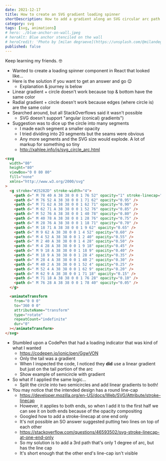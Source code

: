 ```yaml
---
date: 2021-12-17
title: How to create an SVG gradient loading spinner
shortDescription: How to add a gradient along an SVG circular arc path to create a loading spinner
category: svg
tags: [svg, animations]
# hero: ./blue-anchor-on-wall.jpeg
# heroAlt: Blue anchor stenciled on the wall
# heroCredit: 'Photo by [milan degraeve](https://unsplash.com/@milandegraeve)'
published: false
---
```


Keep learning my friends. 🤓

- Wanted to create a loading spinner component in React that looked like...
- Here is the solution if you want to get an answer and go 😉
  - Explanation & journey is below
- Linear gradient + circle doesn't work because top & bottom have the same color
- Radial gradient + circle doesn't work because edges (where circle is) are the same color
- Searched around, but all StackOverflows said it wasn't possible
  - SVG doesn't support "angular (conical) gradients")
- Suggestion was to dice up the circle into many segments
  - I made each segment a smaller opacity
  - I tried dividing into 20 segments but the seams were obvious
  - Any more segments and the SVG size would explode. A lot of markup for something so tiny
  - http://xahlee.info/js/svg_circle_arc.html

```html
<svg
  width="80"
  height="80"
  viewBox="0 0 80 80"
  fill="none"
  xmlns="http://www.w3.org/2000/svg"
>
  <g stroke="#25282D" stroke-width="4">
    <path d=" M 78 40 A 38 38 0 0 1 76 52" opacity="1" stroke-linecap="round" />
    <path d=" M 76 52 A 38 38 0 0 1 71 62" opacity="0.95" />
    <path d=" M 71 62 A 38 38 0 0 1 62 71" opacity="0.90" />
    <path d=" M 62 71 A 38 38 0 0 1 52 76" opacity="0.85" />
    <path d=" M 52 76 A 38 38 0 0 1 40 78" opacity="0.80" />
    <path d=" M 40 78 A 38 38 0 0 1 28 76" opacity="0.75" />
    <path d=" M 28 76 A 38 38 0 0 1 18 71" opacity="0.70" />
    <path d=" M 18 71 A 38 38 0 0 1 9 62" opacity="0.65" />
    <path d=" M 9 62 A 38 38 0 0 1 4 52" opacity="0.60" />
    <path d=" M 4 52 A 38 38 0 0 1 2 40" opacity="0.55" />
    <path d=" M 2 40 A 38 38 0 0 1 4 28" opacity="0.50" />
    <path d=" M 4 28 A 38 38 0 0 1 9 18" opacity="0.45" />
    <path d=" M 9 18 A 38 38 0 0 1 18 9" opacity="0.40" />
    <path d=" M 18 9 A 38 38 0 0 1 28 4" opacity="0.35" />
    <path d=" M 28 4 A 38 38 0 0 1 40 2" opacity="0.30" />
    <path d=" M 40 2 A 38 38 0 0 1 52 4" opacity="0.25" />
    <path d=" M 52 4 A 38 38 0 0 1 62 9" opacity="0.20" />
    <path d=" M 62 9 A 38 38 0 0 1 71 18" opacity="0.15" />
    <path d=" M 71 18 A 38 38 0 0 1 76 28" opacity="0.10" />
    <path d=" M 76 28 A 38 38 0 0 1 78 40" opacity="0.05" />
  </g>

  <animateTransform
    from="0 0 0"
    to="360 0 0"
    attributeName="transform"
    type="rotate"
    repeatCount="indefinite"
    dur="0"
  ></animateTransform>
</svg>
```

- Stumbled upon a CodePen that had a loading indicator that was kind of what I wanted
  - https://codepen.io/ionic/pen/GgwVON
  - Only the tail was a gradient
  - When I inspected the code, I noticed they **did** use a linear gradient but just on the tail portion of the arc
  - Show example of semicircle with gradient
- So what if I applied the same logic...
  - Split the circle into two semicircles and add linear gradients to both!
- You may notice that the intended design has a round line-cap
  - https://developer.mozilla.org/en-US/docs/Web/SVG/Attribute/stroke-linecap
  - However, it applies to both ends, so when I add it to the first half we can see it on both ends because of the opacity compositing
  - Googled how to add a stroke-linecap at one end only
  - It's not possible an SO answer suggested putting two lines on top of each other
  - https://stackoverflow.com/questions/46593502/svg-stroke-linecap-at-one-end-only
  - So my solution is to add a 3rd path that's only 1 degree of arc, but has the line cap
  - It's short enough that the other end's line-cap isn't visible
